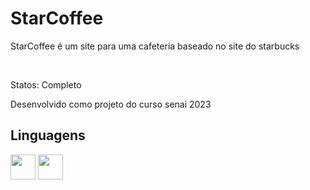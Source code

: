 <div>
  <h1>StarCoffee</h1>
  <p>StarCoffee é um site para uma cafeteria baseado no site do starbucks</p>
  <br>
  <p>Statos: Completo</p>
  <p>Desenvolvido como projeto do curso senai 2023</p>
</div>

<div>
  <h2>Linguagens</h2>
  <img height="40" width="40" src="https://cdn.jsdelivr.net/gh/devicons/devicon/icons/html5/html5-original.svg" />
  <img height="40" width="40" src="https://cdn.jsdelivr.net/gh/devicons/devicon/icons/css3/css3-original.svg" />
</div>
